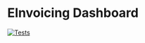 # EInvoicing Dashboard

[![Tests](https://github.com/mohamed-ibrahem/einvoicing/actions/workflows/tests.yml/badge.svg?branch=main)](https://github.com/mohamed-ibrahem/einvoicing/actions/workflows/tests.yml)
